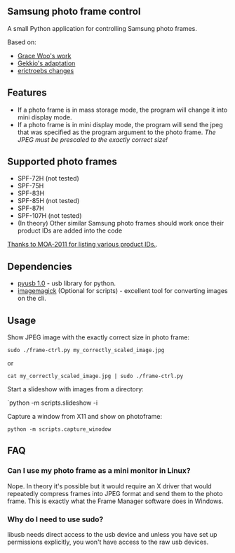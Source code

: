 Samsung photo frame control
---------------------------

A small Python application for controlling Samsung photo frames.

Based on:
* [Grace Woo's work](https://web.archive.org/web/20111006080636/http://web.media.mit.edu/~gracewoo/stuff/picframe/)
* [Gekkio's adaptation](https://github.com/Gekkio/samsung-photo-frame-ctrl/)
* [erictroebs changes](https://github.com/erictroebs/samsung-photo-frame-ctrl/)

Features
--------

* If a photo frame is in mass storage mode, the program will change it into mini display mode.
* If a photo frame is in mini display mode, the program will send the jpeg that was specified as the program argument to the photo frame. *The JPEG must be prescaled to the exactly correct size!*

Supported photo frames
----------------------

* SPF-72H (not tested)
* SPF-75H
* SPF-83H
* SPF-85H (not tested)
* SPF-87H
* SPF-107H (not tested)
* (In theory) Other similar Samsung photo frames should work once their product IDs are added into the code

[Thanks to MOA-2011 for listing various product IDs.](https://github.com/MOA-2011/3rdparty-plugins/blob/f11349bc643ac9664276734897c6ab9a4e1d58ba/LCD4linux/src/Photoframe.py).

Dependencies
------------

* [pyusb 1.0](http://github.com/pyusb/pyusb) - usb library for python.
* [imagemagick](https://imagemagick.org/) (Optional for scripts) - excellent tool for converting images on the cli.

Usage
-----

Show JPEG image with the exactly correct size in photo frame:

`sudo ./frame-ctrl.py my_correctly_scaled_image.jpg`

or

`cat my_correctly_scaled_image.jpg | sudo ./frame-ctrl.py`

Start a slideshow with images from a directory:

`python -m scripts.slideshow -i <image interval> <directory with images to show>

Capture a window from X11 and show on photoframe:

`python -m scripts.capture_winodow`

FAQ
---

### Can I use my photo frame as a mini monitor in Linux?

Nope. In theory it's possible but it would require an X driver that would repeatedly compress frames into JPEG format and send them to the photo frame. This is exactly what the Frame Manager software does in Windows.

### Why do I need to use sudo?

libusb needs direct access to the usb device and unless you have set up permissions explicitly, you won't have access to the raw usb devices.
